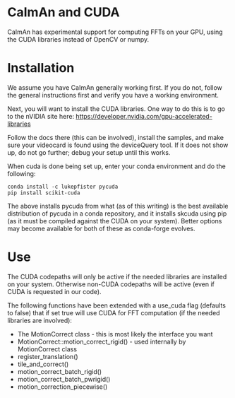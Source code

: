 
CaImAn and CUDA
===============

CaImAn has experimental support for computing FFTs on your GPU,
using the CUDA libraries instead of OpenCV or numpy.

# Installation
We assume you have CaImAn generally working first. If you do not,
follow the general instructions first and verify you have a working
environment.

Next, you will want to install the CUDA libraries. One way to do this is
to go to the nVIDIA site here:
https://developer.nvidia.com/gpu-accelerated-libraries

Follow the docs there (this can be involved), install the samples,
and make sure your videocard is found using the deviceQuery tool.
If it does not show up, do not go further; debug your setup until this works.

When cuda is done being set up, enter your conda environment and do the following:
```
conda install -c lukepfister pycuda
pip install scikit-cuda
```

The above installs pycuda from what (as of this writing) is the best available
distribution of pycuda in a conda repository, and it installs skcuda using pip
(as it must be compiled against the CUDA on your system). Better options may
become available for both of these as conda-forge evolves.

# Use
The CUDA codepaths will only be active if the needed libraries are installed on your system. Otherwise non-CUDA codepaths will be active (even if CUDA is requested in our code).

The following functions have been extended with a
use_cuda flag (defaults to false) that if set true will use CUDA for FFT
computation (if the needed libraries are involved):

* The MotionCorrect class - this is most likely the interface you want
* MotionCorrect::motion_correct_rigid() - used internally by MotionCorrect class
* register_translation()
* tile_and_correct()
* motion_correct_batch_rigid()
* motion_correct_batch_pwrigid()
* motion_correction_piecewise()
